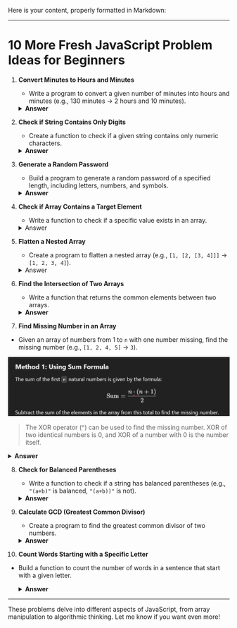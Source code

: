 Here is your content, properly formatted in Markdown:

---

# 10 More Fresh JavaScript Problem Ideas for Beginners

1. **Convert Minutes to Hours and Minutes**

   - Write a program to convert a given number of minutes into hours and minutes (e.g., 130 minutes → 2 hours and 10 minutes).

   <details>
     <summary style="font-weight: bold">Answer</summary>

   ```js
   const convertMinutesToHours = (minutes) => {
     const hours = Math.floor(minutes / 60);
     const minute = minutes % 60;

     return `${hours} hours and ${minute} minutes`;
   };
   console.log(convertMinutesToHours(560));
   ```

   </details>

2. **Check if String Contains Only Digits**

   - Create a function to check if a given string contains only numeric characters.

   <details>
     <summary style="font-weight: bold">Answer</summary>

   ```js
   const isNumeric = (str) => {
     return /^[0-9]+$/.test(str);
   };
   console.log(isNumeric("123456"));
   console.log(isNumeric("1234ab"));

   const isNumeric1 = (str) => {
     if (str.length === 0) return false;
     for (let char of str) {
       if (char > "0" && char > "9") {
         return false;
       }
     }
     return true;
   };
   console.log(isNumeric1("123456"));
   console.log(isNumeric1("1234ab"));
   ```

   </details>

3. **Generate a Random Password**

   - Build a program to generate a random password of a specified length, including letters, numbers, and symbols.

   <details>
     <summary style="font-weight: bold">Answer</summary>

   ```js
   const generateARandomPassword = (num) => {
     const letters = "abcdefghijklmnopqrstuvwxyzABCDEFGHIJKLMNOPQRSTUVWXYZ";
     const numbers = "0123456789";
     const symbols = "!@#$%^&*()_+[]{}|;:,.<>?";
     const allCharacters = letters + numbers + symbols;

     return Array.from(
       { length: num },
       () => allCharacters[Math.round(Math.random() * allCharacters.length)]
     ).join("");
   };
   console.log(generateARandomPassword(14));

   const generateARandomPassword1 = (num) => {
     const letters = "abcdefghijklmnopqrstuvwxyzABCDEFGHIJKLMNOPQRSTUVWXYZ";
     const numbers = "0123456789";
     const symbols = "!@#$%^&_()_+[]{}|;:,.<>?";
     const allCharacters = letters + numbers + symbols;
     let password = "";
     for (let i = 0; i < num; i++) {
       password +=
         allCharacters[Math.round(Math.random() * allCharacters.length)];
     }
     return `The password is ${password}`;
   };
   console.log(generateARandomPassword1(6));
   ```

   </details>

4. **Check if Array Contains a Target Element**

   - Write a function to check if a specific value exists in an array.

   <details>
     <summary>Answer</summary>

   ```javascript
   // Using includes()
   const containsElement = (arr, target) => {
     return arr.includes(target);
   };
   console.log(containsElement([1, 2, 3, 4], 3)); // Output: true
   console.log(containsElement([1, 2, 3, 4], 5)); // Output: false

   // Using indexOf()
   const containsElement1 = (arr, target) => {
     return arr.indexOf(target) !== -1;
   };
   console.log(containsElement1([1, 2, 3, 4], 3)); // Output: true
   console.log(containsElement1([1, 2, 3, 4], 5)); // Output: false

   // Using a loop
   const containsElement2 = (arr, target) => {
     for (let ele of arr) {
       if (ele === target) {
         return true;
       }
     }
     return false;
   };
   console.log(containsElement2([1, 2, 3, 4], 3)); // Output: true
   console.log(containsElement2([1, 2, 3, 4], 5)); // Output: false

   // Using some()
   const containsElement4 = (arr, target) => {
     return arr.some((a) => a === target);
   };
   console.log(containsElement4([1, 2, 3, 4], 5)); // Output: false
   ```

   </details>

5. **Flatten a Nested Array**

   - Create a program to flatten a nested array (e.g., `[1, [2, [3, 4]]]` → `[1, 2, 3, 4]`).

   <details>
     <summary>Answer</summary>

   ```js
   const FlattenNestedArray = (arr) => {
     return arr.reduce((single, nestedArray) => {
       return single.concat(
         Array.isArray(nestedArray)
           ? FlattenNestedArray(nestedArray)
           : nestedArray
       );
     }, []);
   };
   console.log(FlattenNestedArray([1, [2, [3, 4]]]));

   const FlattenNestedArray1 = (arr) => {
     let flattenArray = [];
     arr.forEach((element) => {
       if (Array.isArray(element)) {
         flattenArray.push(...FlattenNestedArray1(element));
       } else {
         flattenArray.push(element);
       }
     });
     return flattenArray;
   };

   console.log(FlattenNestedArray1([1, [2, [3, 4]]]));
   ```

   </details>

6. **Find the Intersection of Two Arrays**

   - Write a function that returns the common elements between two arrays.
   <details>
     <summary style="font-weight: bold">Answer</summary>

   ```js
   const commonElementsBetweenTwo = (arr1, arr2) => {
     let arrElement = [];
     for (let i = 0; i < arr1.length; i++) {
       if (arr2.includes(arr1[i]) && !arrElement.includes(arr1[i])) {
         arrElement.push(arr1[i]);
       }
     }
     return arrElement;
   };
   console.log(commonElementsBetweenTwo([1, 2], [2, 5]));

   const commonElementsBetweenTwo1 = (arr1, arr2) => {
     return arr1.filter((element) => arr2.includes(element));
   };
   console.log(commonElementsBetweenTwo1([1, 2, 3], [2, 3, 4]));
   ```

</details>

7. **Find Missing Number in an Array**

- Given an array of numbers from 1 to `n` with one number missing, find the missing number (e.g., `[1, 2, 4, 5]` → `3`).

![formula](image.png)

> The XOR operator (^) can be used to find the missing number. XOR of two identical numbers is 0, and XOR of a number with 0 is the number itself.

<details>
  <summary style="font-weight: bold">Answer</summary>

```js
const findMissingNumber = (arr) => {
  const n = arr.length + 1;
  let totalSum = (n * (n + 1)) / 2;
  let totalArray = arr.reduce((ini, cur) => ini + cur, 0);
  return totalSum - totalArray;
};
console.log(findMissingNumber([1, 2, 3, 4, 5, 6, 8, 9]));

const findMissingNumber1 = (arr) => {
  let n = arr.length + 1;
  let XORall = -Infinity;
  let XORarray = -Infinity;

  for (let i = 1; i <= n; i++) {
    XORall ^= i;
  }
  for (let num of arr) {
    XORarray ^= num;
  }
  return XORall ^ XORarray;
};
console.log(findMissingNumber1([1, 2, 3, 4, 5, 6, 8, 9]));
```

   </details>

8. **Check for Balanced Parentheses**

   - Write a function to check if a string has balanced parentheses (e.g., `"(a+b)"` is balanced, `"(a+b))"` is not).
   <details>
     <summary style="font-weight: bold">Answer</summary>

   ```js

   ```

   </details>

9. **Calculate GCD (Greatest Common Divisor)**

   - Create a program to find the greatest common divisor of two numbers.
   <details>
      <summary style="font-weight: bold">Answer</summary>

   ```js

   ```

    </details>

10. **Count Words Starting with a Specific Letter**

- Build a function to count the number of words in a sentence that start with a given letter.
     <details>
     <summary style="font-weight: bold">Answer</summary>

  ```js

  ```

   </details>

---

These problems delve into different aspects of JavaScript, from array manipulation to algorithmic thinking. Let me know if you want even more!

